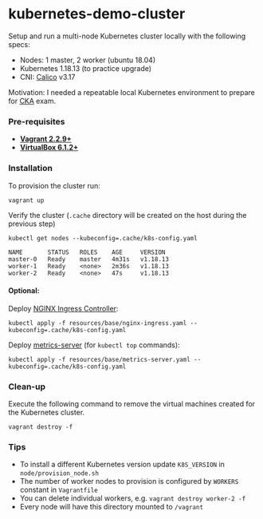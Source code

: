 # kubernetes-demo-cluster

Setup and run a multi-node Kubernetes cluster locally with the following specs:

* Nodes: 1 master, 2 worker (ubuntu 18.04)
* Kubernetes 1.18.13 (to practice upgrade)
* CNI: [Calico](https://docs.projectcalico.org/getting-started/kubernetes/) v3.17

Motivation: I needed a repeatable local Kubernetes environment to prepare for [CKA](https://www.cncf.io/certification/cka/) exam.


### Pre-requisites

 * **[Vagrant 2.2.9+](https://www.vagrantup.com)**
 * **[VirtualBox 6.1.2+](https://www.virtualbox.org)**

### Installation

To provision the cluster run:

    vagrant up


Verify the cluster (`.cache` directory will be created on the host during the previous step)

    kubectl get nodes --kubeconfig=.cache/k8s-config.yaml

    NAME       STATUS   ROLES    AGE     VERSION
    master-0   Ready    master   4m31s   v1.18.13
    worker-1   Ready    <none>   2m36s   v1.18.13
    worker-2   Ready    <none>   47s     v1.18.13

#### Optional:
Deploy [NGINX Ingress Controller](https://kubernetes.github.io/ingress-nginx/):

    kubectl apply -f resources/base/nginx-ingress.yaml --kubeconfig=.cache/k8s-config.yaml

Deploy [metrics-server](https://github.com/kubernetes-sigs/metrics-server) (for `kubectl top` commands):

    kubectl apply -f resources/base/metrics-server.yaml --kubeconfig=.cache/k8s-config.yaml

### Clean-up

Execute the following command to remove the virtual machines created for the Kubernetes cluster.

    vagrant destroy -f


### Tips

* To install a different Kubernetes version update `K8S_VERSION` in `node/provision_node.sh`
* The number of worker nodes to provision is configured by `WORKERS` constant in `Vagrantfile`
* You can delete individual workers, e.g. `vagrant destroy worker-2 -f`
* Every node will have this directory mounted to `/vagrant`
